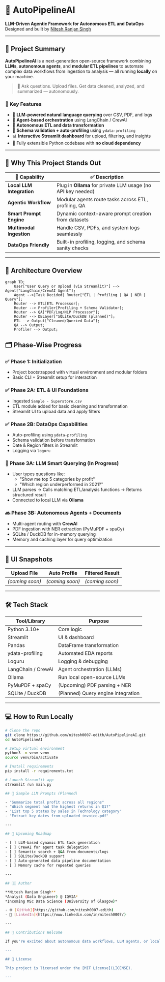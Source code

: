 # 🤖 AutoPipelineAI

**LLM-Driven Agentic Framework for Autonomous ETL and DataOps**  
Designed and built by [Nitesh Ranjan Singh](https://github.com/nitesh0007-edith)

---

## 🚀 Project Summary

**AutoPipelineAI** is a next-generation open-source framework combining **LLMs**, **autonomous agents**, and **modular ETL pipelines** to automate complex data workflows from ingestion to analysis — all running **locally** on your machine.

> 🧠 Ask questions. Upload files. Get data cleaned, analyzed, and summarized — autonomously.

### 🔑 Key Features

- 💬 **LLM-powered natural language querying** over CSV, PDF, and logs
- 🔄 **Agent-based orchestration** using LangChain / CrewAI
- 🧼 **Autonomous ETL and data transformation**
- 🧪 **Schema validation + auto-profiling** using `ydata-profiling`
- 📊 **Interactive Streamlit dashboard** for upload, filtering, and insights
- 🧱 Fully extensible Python codebase with **no cloud dependency**

---

## 🧠 Why This Project Stands Out

| 🚀 Capability | ✅ Description |
|--------------|----------------|
| **Local LLM Integration** | Plug in **Ollama** for private LLM usage (no API key needed) |
| **Agentic Workflow** | Modular agents route tasks across ETL, profiling, QA |
| **Smart Prompt Engine** | Dynamic context-aware prompt creation from datasets |
| **Multimodal Ingestion** | Handle CSV, PDFs, and system logs seamlessly |
| **DataOps Friendly** | Built-in profiling, logging, and schema sanity checks |

---

## 🧱 Architecture Overview

```mermaid
graph TD;
    User["User Query or Upload (via Streamlit)"] --> Agent["LangChain/CrewAI Agent"];
    Agent -->|Task Decided| Router["ETL | Profiling | QA | NER | Query"];
    Router --> ETL[ETL Processor];
    Router --> Profiler[Profiling + Schema Validator];
    Router --> QA["PDF/Log/NLP Processor"];
    Router --> DBLayer["SQLite/DuckDB (planned)"];
    ETL --> Output["Cleaned/Queried Data"];
    QA --> Output;
    Profiler --> Output;

```

## 🗂️ Phase-Wise Progress

### ✅ Phase 1: Initialization
- Project bootstrapped with virtual environment and modular folders  
- Basic CLI + Streamlit setup for interaction

### ✅ Phase 2A: ETL & UI Foundations
- Ingested `Sample - Superstore.csv`  
- ETL module added for basic cleaning and transformation  
- Streamlit UI to upload data and apply filters

### ✅ Phase 2B: DataOps Capabilities
- Auto-profiling using `ydata-profiling`  
- Schema validation before transformation  
- Date & Region filters in Streamlit  
- Logging via `loguru`

### 🔄 Phase 3A: LLM Smart Querying (In Progress)
- User types questions like:  
  - "Show me top 5 categories by profit"  
  - "Which region underperformed in 2021?"
- LLM parses → Calls matching ETL/analysis functions → Returns structured result  
- Connected to local LLM via **Ollama**

### 🔜 Phase 3B: Autonomous Agents + Documents
- Multi-agent routing with **CrewAI**  
- PDF ingestion with NER extraction (PyMuPDF + spaCy)  
- SQLite / DuckDB for in-memory querying  
- Memory and caching layer for query optimization

---

## 📸 UI Snapshots

| Upload File | Auto Profile | Filtered Result |
|-------------|--------------|-----------------|
| *(coming soon)* | *(coming soon)* | *(coming soon)* |

---

## 🛠️ Tech Stack

| Tool/Library       | Purpose                           |
|--------------------|-----------------------------------|
| Python 3.10+       | Core logic                        |
| Streamlit          | UI & dashboard                    |
| Pandas             | DataFrame transformation          |
| ydata-profiling    | Automated EDA reports             |
| Loguru             | Logging & debugging               |
| LangChain / CrewAI | Agent orchestration (LLMs)        |
| Ollama             | Run local open-source LLMs        |
| PyMuPDF + spaCy    | (Upcoming) PDF parsing + NER      |
| SQLite / DuckDB    | (Planned) Query engine integration|

---

## 💻 How to Run Locally

```bash
# Clone the repo
git clone https://github.com/nitesh0007-edith/AutoPipelineAI.git
cd AutoPipelineAI

# Setup virtual environment
python3 -m venv venv
source venv/bin/activate

# Install requirements
pip install -r requirements.txt

# Launch Streamlit app
streamlit run main.py

## 💬 Sample LLM Prompts (Planned)

- "Summarize total profit across all regions"  
- "Which segment had the highest returns in Q1?"  
- "List top 5 states by sales in Technology category"  
- "Extract key dates from uploaded invoice.pdf"

---

## 🧠 Upcoming Roadmap

- [ ] LLM-based dynamic ETL task generation  
- [ ] CrewAI for agent task delegation  
- [ ] Semantic search + Q&A from documents/logs  
- [ ] SQLite/DuckDB support  
- [ ] Auto-generated data pipeline documentation  
- [ ] Memory cache for repeated queries

---

## 👨‍💻 Author

**Nitesh Ranjan Singh**  
*Analyst (Data Engineer) @ IQVIA*  
*Incoming MSc Data Science (University of Glasgow)*

- 🌐 [GitHub](https://github.com/nitesh0007-edith)  
- 🔗 [LinkedIn](https://www.linkedin.com/in/nitesh0007/)

---

## 🙌 Contributions Welcome

If you're excited about autonomous data workflows, LLM agents, or local AI tools — feel free to fork, improve, or raise issues!

---

## 📄 License

This project is licensed under the [MIT License](LICENSE).

---
